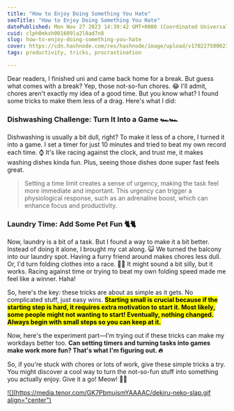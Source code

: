 ```yaml
---
title: "How to Enjoy Doing Something You Hate"
seoTitle: "How to Enjoy Doing Something You Hate"
datePublished: Mon Nov 27 2023 14:39:42 GMT+0000 (Coordinated Universal Time)
cuid: clph0mkxh001609la2l8ad7n8
slug: how-to-enjoy-doing-something-you-hate
cover: https://cdn.hashnode.com/res/hashnode/image/upload/v1702275000236/36af4a9d-7e5d-4e13-a16f-0df5146a0585.png
tags: productivity, tricks, procrastination

---
```


Dear readers, I finished uni and came back home for a break. But guess what comes with a break? Yep, those not-so-fun chores. 😂 I'll admit, chores aren't exactly my idea of a good time. But you know what? I found some tricks to make them less of a drag. Here's what I did:

### Dishwashing Challenge: Turn It Into a Game 🏎️🏎️

Dishwashing is usually a bit dull, right? To make it less of a chore, I turned it into a game. I set a timer for just 10 minutes and tried to beat my own record each time. ⌚ It's like racing against the clock, and trust me, it makes washing dishes kinda fun. Plus, seeing those dishes done super fast feels great.

> Setting a time limit creates a sense of urgency, making the task feel more immediate and important. This urgency can trigger a physiological response, such as an adrenaline boost, which can enhance focus and productivity.

### Laundry Time: Add Some Pet Fun 🐈🐈

Now, laundry is a bit of a task. But I found a way to make it a bit better. Instead of doing it alone, I brought my cat along. 😺 We turned the balcony into our laundry spot. Having a furry friend around makes chores less dull. Or, I'd turn folding clothes into a race. 👕👕 It might sound a bit silly, but it works. Racing against time or trying to beat my own folding speed made me feel like a winner. Haha!

So, here's the key: these tricks are about as simple as it gets. No complicated stuff, just easy wins. **<mark>Starting small is crucial because if the starting step is hard, it requires extra motivation to start it. Most likely, some people might not wanting to start! Eventually, nothing changed. Always begin with small steps so you can keep at it.</mark>**

Now, here's the experiment part—I'm trying out if these tricks can make my workdays better too. **Can setting timers and turning tasks into games make work more fun? That's what I'm figuring out. 🔥**

So, if you're stuck with chores or lots of work, give these simple tricks a try. You might discover a cool way to turn the not-so-fun stuff into something you actually enjoy. Give it a go! Meow! 💪💪

[![](https://media.tenor.com/GK7PbmujsmYAAAAC/dekiru-neko-slap.gif align="center")](https://en.wikipedia.org/wiki/The_Masterful_Cat_Is_Depressed_Again_Today)